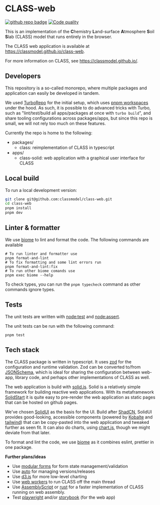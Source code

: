 # CLASS-web

[![github repo badge](https://img.shields.io/badge/github-repo-000.svg?logo=github&labelColor=gray&color=blue)]([https://github.com//classmodel/class-web](https://github.com//classmodel/class-web))
[![Code quality](https://github.com/classmodel/class-web/actions/workflows/quality.yml/badge.svg)](https://github.com/classmodel/class-web/actions/workflows/quality.yml)

This is an implementation of  the **C**hemistry **L**and-surface **A**tmosphere **S**oil **S**lab (CLASS) model that runs entirely in the browser.

The CLASS web application is available at https://classmodel.github.io/class-web.

For more information on CLASS, see https://classmodel.github.io/.

## Developers

This repository is a so-called monorepo, where multiple packages and application
can easily be developed in tandem.

We used [TurboRepo](https://turbo.build/repo) for the initial setup, which uses
[pnpm workspaces](https://pnpm.io/workspaces) under the hood. As such, it is
possible to do advanced tricks with Turbo, such as "lint/test/build all
apps/packages at once with `turbo build`", and share tooling configurations
across packages/apps, but since this repo is small, we will not rely too much on
these features.

Currently the repo is home to the following:

- packages/
  - class: reimplementation of CLASS in typescript
- apps/
  - class-solid: web application with a graphical user interface for CLASS

## Local build

To run a local development version:

```sh
git clone git@github.com:classmodel/class-web.git
cd class-web
pnpm install
pnpm dev
```

## Linter & formatter

We use [biome](https://biomejs.dev/) to lint and format the code. 
The following commands are available

```shell
# To run linter and formatter use
pnpm format-and-lint
# To fix formatting and some lint errors run
pnpm format-and-lint:fix
# To run other biome comands use
pnpm exec biome --help
```

To check types, you can run the `pnpm typecheck` command as other commands ignore types.

## Tests

The unit tests are written with [node:test](https://nodejs.org/api/test.html) and [node:assert](https://nodejs.org/api/assert.html).

The unit tests can be run with the following command:

```shell
pnpm test
```

## Tech stack

The CLASS package is written in typescript. It uses [zod](https://zod.dev/) for
the configuration and runtime validation. Zod can be converted to/from
[JSONSchema](https://json-schema.org/), which is ideal for sharing the
configuration between web-app, library code, and perhaps other implementations
of CLASS as well.

The web application is build with [solid.js](https://docs.solidjs.com/). Solid
is a relatively simple framework for building reactive web applications. With its
metaframework [SolidStart](https://docs.solidjs.com/solid-start) it is quite
easy to pre-render the web application as static pages that can be hosted on
github pages.

We've chosen [SolidUI](https://www.solid-ui.com/) as the basis for the UI. Build
after [ShadCN](), SolidUI provides good-looking, accessible components (powered
by [Kobalte](https://kobalte.dev/docs/core/overview/introduction) and
[tailwind](https://tailwindcss.com/)) that can be copy-pasted into the web
application and tweaked further as seen fit. It can also do charts, using
[chart.js](https://www.chartjs.org/), though we might deviate from that later.

To format and lint the code, we use [biome](https://biomejs.dev/) as it combines eslint, prettier in one package.

**Further plans/ideas**

- Use [modular forms](https://modularforms.dev/) for form state management/validation
- Use [auto](https://intuit.github.io/auto/index) for managing versions/releases
- Use [d3.js](https://d3js.org/) for more low-level charting
- Use [web workers](https://developer.mozilla.org/en-US/docs/Web/API/Web_Workers_API) to run CLASS off the main thread
- Use [AssemblyScript](https://www.assemblyscript.org/) or
  [rust](https://www.rust-lang.org/what/wasm) for a faster implementation of
  CLASS running on web assembly.
- Test [playwright](https://playwright.dev/) and/or
  [storybook](https://storybook.js.org/) (for the web app)

